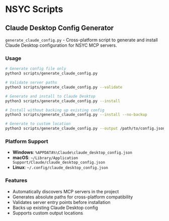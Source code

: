 # NSYC Scripts

## Claude Desktop Config Generator

`generate_claude_config.py` - Cross-platform script to generate and install Claude Desktop configuration for NSYC MCP servers.

### Usage

```bash
# Generate config file only
python3 scripts/generate_claude_config.py

# Validate server paths
python3 scripts/generate_claude_config.py --validate

# Generate and install to Claude Desktop
python3 scripts/generate_claude_config.py --install

# Install without backing up existing config
python3 scripts/generate_claude_config.py --install --no-backup

# Generate to custom location
python3 scripts/generate_claude_config.py --output /path/to/config.json
```

### Platform Support

- **Windows**: `%APPDATA%\Claude\claude_desktop_config.json`
- **macOS**: `~/Library/Application Support/Claude/claude_desktop_config.json`  
- **Linux**: `~/.config/claude_desktop_config.json`

### Features

- Automatically discovers MCP servers in the project
- Generates absolute paths for cross-platform compatibility
- Validates server entry points before installation
- Backs up existing Claude Desktop config
- Supports custom output locations